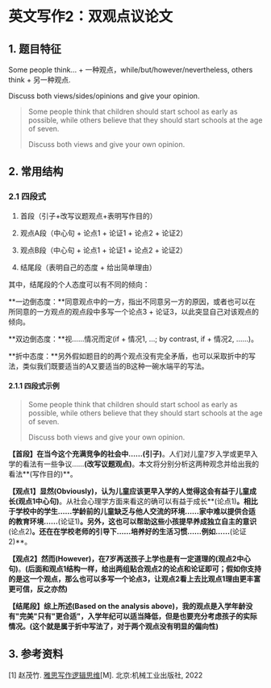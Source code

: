 # 英文写作2：双观点议论文

## 1\. 题目特征

Some people think… + 一种观点，while/but/however/nevertheless, others think + 另一种观点.

Discuss both views/sides/opinions and give your opinion.

> Some people think that children should start school as early as possible, while others believe that they should start schools at the age of seven.
> 
> Discuss both views and give your own opinion.

## 2\. 常用结构

### 2.1 四段式

1.  首段（引子+改写议题观点+表明写作目的）
    
2.  观点A段（中心句 + 论点1 + 论证1 + 论点2 + 论证2）
    
3.  观点B段（中心句 + 论点1 + 论证1 + 论点2 + 论证2）
    
4.  结尾段（表明自己的态度 + 给出简单理由）
    

其中，结尾段的个人态度可以有不同的倾向：

**一边倒态度：**同意观点中的一方，指出不同意另一方的原因，或者也可以在所同意的一方观点的观点段中多写一个论点3 + 论证3，以此突显自己对该观点的倾向。

**双边倒态度：**视……情况而定(if + 情况1, …; by contrast, if + 情况2, ……)。

**折中态度：**另外假如题目的的两个观点没有完全矛盾，也可以采取折中的写法，类似我们既要适当的A又要适当的B这种一碗水端平的写法。

#### 2.1.1 四段式示例

> Some people think that children should start school as early as possible, while others believe that they should start schools at the age of seven.
> 
> Discuss both views and give your own opinion.

**【首段】**在当今这个充满竞争的社会中……**(引子)**。人们对儿童7岁入学或更早入学的看法有一些争议……**(改写议题观点)**。本文将分别分析这两种观念并给出我的看法**(写作目的)**。

**【观点1】**显然(Obviously)，认为儿童应该更早入学的人觉得这会有益于儿童成长**(观点1中心句)**。从社会心理学方面来看这的确可以有益于成长**(论点1)**。相比于学校中的学生……学龄前的儿童缺乏与他人交流的环境……家中难以提供合适的教育环境……**(论证1)**。另外，这也可以帮助这些小孩提早养成独立自主的意识**(论点2)**。还在在学校老师的引导下……培养好的生活习惯……例如……**(论证2)**。

**【观点2】**然而(However)，在7岁再送孩子上学也是有一定道理的**(观点2中心句)**。**(后面和观点1结构一样，给出两组贴合观点2的论点和论证即可；假如你支持的是这一个观点，那么也可以多写一个论点3，让观点2看上去比观点1理由更丰富更可信，反之亦然)**

**【结尾段】**综上所述(Based on the analysis above)，我的观点是入学年龄没有"完美"只有"更合适"，入学年纪可以适当降低，但是也要充分考虑孩子的实际情况。**(这个就是属于折中写法了，对于两个观点没有明显的偏向性)**

## 3\. 参考资料

\[1\] 赵茂竹. [雅思写作逻辑思维](https://vufind.library.sh.cn/Record/081cf44d-70b1-49db-8cd0-d5589cd89a5d?ids=081cf44d-70b1-49db-8cd0-d5589cd89a5d)\[M\]. 北京:机械工业出版社, 2022